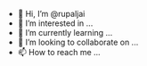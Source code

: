 - 👋 Hi, I’m @rupaljai
- 👀 I’m interested in ...
- 🌱 I’m currently learning ...
- 💞️ I’m looking to collaborate on ...
- 📫 How to reach me ...

<!---
rupaljai/rupaljai is a ✨ special ✨ repository because its `README.md` (this file) appears on your GitHub profile.
You can click the Preview link to take a look at your changes.
--->
